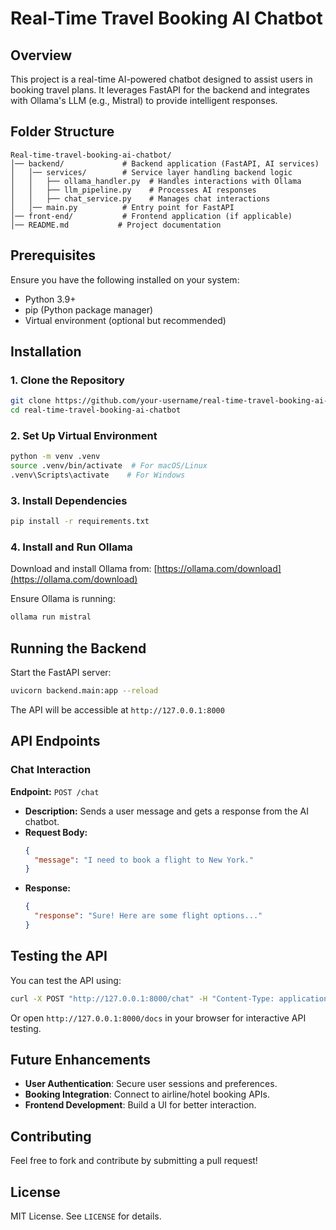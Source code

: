 # Real-Time Travel Booking AI Chatbot

## Overview
This project is a real-time AI-powered chatbot designed to assist users in booking travel plans. It leverages FastAPI for the backend and integrates with Ollama's LLM (e.g., Mistral) to provide intelligent responses.

## Folder Structure
```
Real-time-travel-booking-ai-chatbot/
│── backend/             # Backend application (FastAPI, AI services)
│   │── services/        # Service layer handling backend logic
│   │   ├── ollama_handler.py  # Handles interactions with Ollama
│   │   ├── llm_pipeline.py    # Processes AI responses
│   │   ├── chat_service.py    # Manages chat interactions
│   │── main.py          # Entry point for FastAPI
│── front-end/           # Frontend application (if applicable)
│── README.md           # Project documentation
```

## Prerequisites
Ensure you have the following installed on your system:
- Python 3.9+
- pip (Python package manager)
- Virtual environment (optional but recommended)

## Installation
### 1. Clone the Repository
```sh
git clone https://github.com/your-username/real-time-travel-booking-ai-chatbot.git
cd real-time-travel-booking-ai-chatbot
```

### 2. Set Up Virtual Environment
```sh
python -m venv .venv
source .venv/bin/activate  # For macOS/Linux
.venv\Scripts\activate    # For Windows
```

### 3. Install Dependencies
```sh
pip install -r requirements.txt
```

### 4. Install and Run Ollama
Download and install Ollama from:
[https://ollama.com/download](https://ollama.com/download)

Ensure Ollama is running:
```sh
ollama run mistral
```

## Running the Backend
Start the FastAPI server:
```sh
uvicorn backend.main:app --reload
```
The API will be accessible at `http://127.0.0.1:8000`

## API Endpoints
### Chat Interaction
**Endpoint:** `POST /chat`
- **Description:** Sends a user message and gets a response from the AI chatbot.
- **Request Body:**
  ```json
  {
    "message": "I need to book a flight to New York."
  }
  ```
- **Response:**
  ```json
  {
    "response": "Sure! Here are some flight options..."
  }
  ```

## Testing the API
You can test the API using:
```sh
curl -X POST "http://127.0.0.1:8000/chat" -H "Content-Type: application/json" -d '{"message": "Hello"}'
```
Or open `http://127.0.0.1:8000/docs` in your browser for interactive API testing.

## Future Enhancements
- **User Authentication**: Secure user sessions and preferences.
- **Booking Integration**: Connect to airline/hotel booking APIs.
- **Frontend Development**: Build a UI for better interaction.

## Contributing
Feel free to fork and contribute by submitting a pull request!

## License
MIT License. See `LICENSE` for details.

